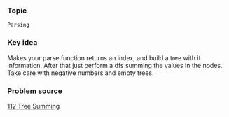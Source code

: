 ### Topic

    Parsing

### Key idea

Makes your parse function returns an index, and build a tree with it information. After that just perform a dfs summing the values in the nodes.
Take care with negative numbers and empty trees.

### Problem source

[112 	Tree Summing](http://uva.onlinejudge.org/index.php?option=com_onlinejudge&Itemid=8&page=show_problem&problem=48)
